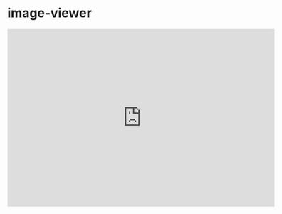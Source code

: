 # image-viewer

<iframe 
    src="https://rsnyder.github.io/image-viewer/wc:017_Great_blue_turaco_at_Kibale_forest_National_Park_Photo_by_Giles_Laurent.jpg"
    height="400"
    width="600"
    frameborder="0"             
></iframe>